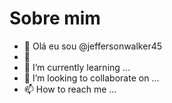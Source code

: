 # Sobre mim
- 👋 Olá eu sou @jeffersonwalker45
- 👀 
- 🌱 I’m currently learning ...
- 💞️ I’m looking to collaborate on ...
- 📫 How to reach me ...

<!---
jeffersonwalker45/jeffersonwalker45 is a ✨ special ✨ repository because its `README.md` (this file) appears on your GitHub profile.
You can click the Preview link to take a look at your changes.
--->
